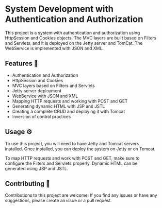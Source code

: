 # System Development with Authentication and Authorization
This project is a system with authentication and authorization using HttpSession and Cookies objects. The MVC layers are built based on Filters and Servlets, and it is deployed on the Jetty server and TomCat. The WebService is implemented with JSON and XML.

## Features 🎉
- Authentication and Authorization
- HttpSession and Cookies
- MVC layers based on Filters and Servlets
- Jetty server deployment
- WebService with JSON and XML
- Mapping HTTP requests and working with POST and GET
- Generating dynamic HTML with JSP and JSTL
- Creating a complete CRUD and deploying it with Tomcat
- Inversion of control practices
## Usage ⚙️
To use this project, you will need to have Jetty and Tomcat servers installed. Once installed, you can deploy the system on Jetty or on Tomcat.

To map HTTP requests and work with POST and GET, make sure to configure the Filters and Servlets properly. Dynamic HTML can be generated using JSP and JSTL.

## Contributing 👥
Contributions to this project are welcome. If you find any issues or have any suggestions, please create an issue or a pull request.
